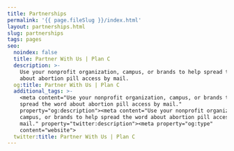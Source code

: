 ```yaml
---
title: Partnerships
permalink: '{{ page.fileSlug }}/index.html'
layout: partnerships.html
slug: partnerships
tags: pages
seo:
  noindex: false
  title: Partner With Us | Plan C
  description: >-
    Use your nonprofit organization, campus, or brands to help spread the word
    about abortion pill access by mail.
  og:title: Partner With Us | Plan C
  additional_tags: >-
    <meta content="Use your nonprofit organization, campus, or brands to help
    spread the word about abortion pill access by mail."
    property="og:description"><meta content="Use your nonprofit organization,
    campus, or brands to help spread the word about abortion pill access by
    mail." property="twitter:description"><meta property="og:type"
    content="website">
  twitter:title: Partner With Us | Plan C
---
```



